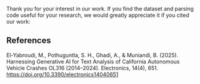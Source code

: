 Thank you for your interest in our work. If you find the dataset and parsing code useful for your research, we would greatly appreciate it if you cited our work:

## References
El-Yabroudi, M., Pothuguntla, S. H., Ghadi, A., & Muniandi, B. (2025). Harnessing Generative AI for Text Analysis of California Autonomous Vehicle Crashes OL316 (2014–2024). Electronics, 14(4), 651. https://doi.org/10.3390/electronics14040651
